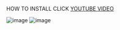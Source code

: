 HOW TO INSTALL CLICK [YOUTUBE VIDEO](https://www.youtube.com/watch?v=WQ7p7zsz_kc)

![image](https://github.com/user-attachments/assets/998e8a9e-ae27-4911-9e59-aef28245f60c)
![image](https://github.com/user-attachments/assets/205a97d9-718d-4599-8511-ccf63e30691f)
